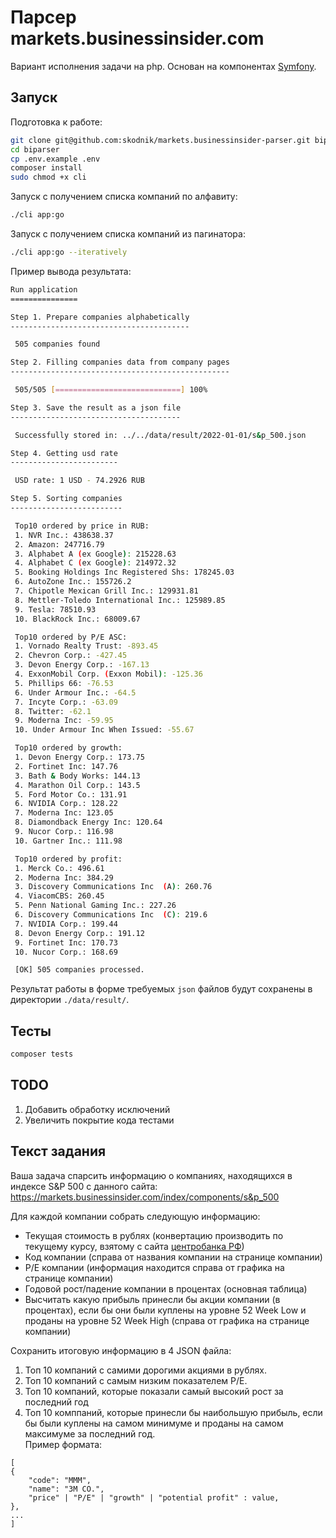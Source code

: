 # Парсер markets.businessinsider.com
Вариант исполнения задачи на php. Основан на компонентах [Symfony](https://symfony.com/).

## Запуск

Подготовка к работе:
```bash
git clone git@github.com:skodnik/markets.businessinsider-parser.git biparser
cd biparser
cp .env.example .env
composer install
sudo chmod +x cli
```

Запуск с получением списка компаний по алфавиту:
```bash
./cli app:go
```

Запуск с получением списка компаний из пагинатора:
```bash
./cli app:go --iteratively
```

Пример вывода результата:
```bash
Run application
===============

Step 1. Prepare companies alphabetically
----------------------------------------

 505 companies found

Step 2. Filling companies data from company pages
-------------------------------------------------

 505/505 [============================] 100%

Step 3. Save the result as a json file
--------------------------------------

 Successfully stored in: ../../data/result/2022-01-01/s&p_500.json

Step 4. Getting usd rate
------------------------

 USD rate: 1 USD - 74.2926 RUB

Step 5. Sorting companies
-------------------------

 Top10 ordered by price in RUB:
 1. NVR Inc.: 438638.37
 2. Amazon: 247716.79
 3. Alphabet A (ex Google): 215228.63
 4. Alphabet C (ex Google): 214972.32
 5. Booking Holdings Inc Registered Shs: 178245.03
 6. AutoZone Inc.: 155726.2
 7. Chipotle Mexican Grill Inc.: 129931.81
 8. Mettler-Toledo International Inc.: 125989.85
 9. Tesla: 78510.93
 10. BlackRock Inc.: 68009.67

 Top10 ordered by P/E ASC:
 1. Vornado Realty Trust: -893.45
 2. Chevron Corp.: -427.45
 3. Devon Energy Corp.: -167.13
 4. ExxonMobil Corp. (Exxon Mobil): -125.36
 5. Phillips 66: -76.53
 6. Under Armour Inc.: -64.5
 7. Incyte Corp.: -63.09
 8. Twitter: -62.1
 9. Moderna Inc: -59.95
 10. Under Armour Inc When Issued: -55.67

 Top10 ordered by growth:
 1. Devon Energy Corp.: 173.75
 2. Fortinet Inc: 147.76
 3. Bath & Body Works: 144.13
 4. Marathon Oil Corp.: 143.5
 5. Ford Motor Co.: 131.91
 6. NVIDIA Corp.: 128.22
 7. Moderna Inc: 123.05
 8. Diamondback Energy Inc: 120.64
 9. Nucor Corp.: 116.98
 10. Gartner Inc.: 111.98

 Top10 ordered by profit:
 1. Merck Co.: 496.61
 2. Moderna Inc: 384.29
 3. Discovery Communications Inc  (A): 260.76
 4. ViacomCBS: 260.45
 5. Penn National Gaming Inc.: 227.26
 6. Discovery Communications Inc  (C): 219.6
 7. NVIDIA Corp.: 199.44
 8. Devon Energy Corp.: 191.12
 9. Fortinet Inc: 170.73
 10. Nucor Corp.: 168.69

 [OK] 505 companies processed.
```

Результат работы в форме требуемых `json` файлов будут сохранены в директории `./data/result/`.

## Тесты
```bash
composer tests
```

## TODO
1. Добавить обработку исключений
2. Увеличить покрытие кода тестами

## Текст задания
Ваша задача спарсить информацию о компаниях, находящихся в индексе S&P 500 с данного сайта: <br>
https://markets.businessinsider.com/index/components/s&p_500

Для каждой компании собрать следующую информацию:
* Текущая стоимость в рублях (конвертацию производить по текущему курсу, взятому с сайта [центробанка РФ](http://www.cbr.ru/development/sxml/))
* Код компании (справа от названия компании на странице компании)
* P/E компании (информация находится справа от графика на странице компании)
* Годовой рост/падение компании в процентах (основная таблица)
* Высчитать какую прибыль принесли бы акции компании (в процентах), если бы они были куплены на уровне 52 Week Low и проданы на уровне 52 Week High (справа от графика на странице компании)

Сохранить итоговую информацию в 4 JSON файла:
1. Топ 10 компаний с самими дорогими акциями в рублях.
2. Топ 10 компаний с самым низким показателем P/E.
3. Топ 10 компаний, которые показали самый высокий рост за последний год
4. Топ 10 комппаний, которые принесли бы наибольшую прибыль, если бы были куплены на самом минимуме и проданы на самом максимуме за последний год.
<br>Пример формата:
```
[
{
    "code": "MMM",
    "name": "3M CO.",
    "price" | "P/E" | "growth" | "potential profit" : value,
},
...
]
```
